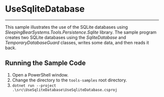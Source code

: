 # UseSqliteDatabase

---

This sample illustrates the use of the SQLite databases using *SleepingBearSystems.Tools.Persistence.Sqlite*
library. The sample program creates two SQLite databases using the *SqliteDatabase* and
*TemporaryDatabaseGuard* classes, writes some data, and then reads it back.

## Running the Sample Code

1. Open a PowerShell window.
2. Change the directory to the `tools-samples` root directory.
3. `dotnet run --project .\src\UseSqliteDatabase\UseSqliteDatabase.csproj`
